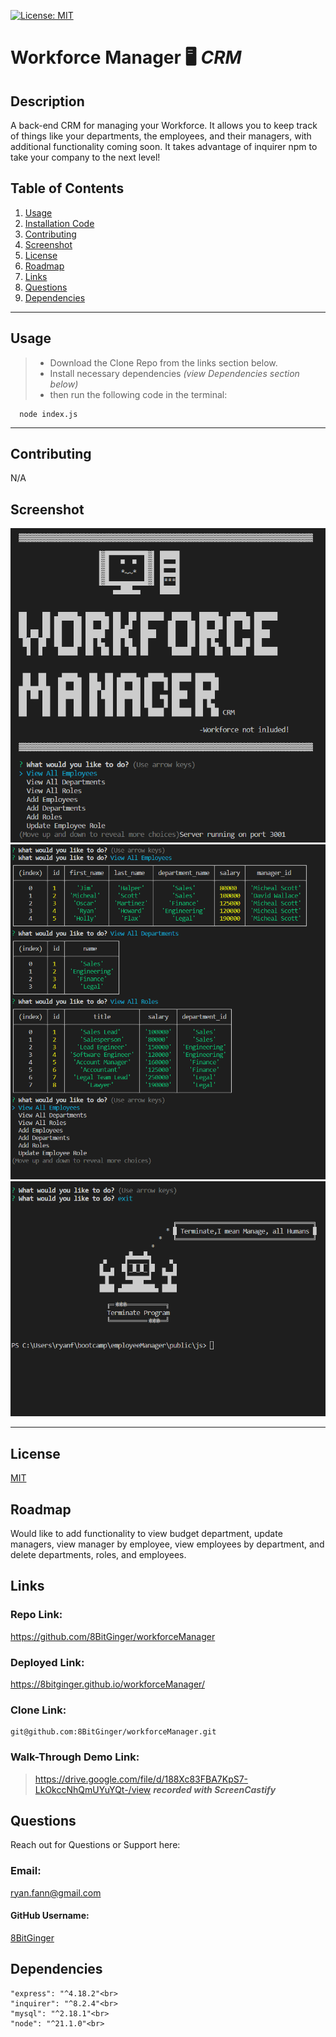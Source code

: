 
<a id="badges"></a>
[![License: MIT](https://img.shields.io/badge/License-MIT-yellow.svg)](https://opensource.org/licenses/MIT)


# **Workforce Manager** 🖥 ***CRM***

## Description
A back-end CRM for managing your Workforce.  It allows you to keep track of things like your departments, the employees, and their managers, with additional functionality coming soon.  It takes advantage of inquirer npm to take your company to the next level!


## Table of Contents
1. [Usage](#usage)
2. [Installation Code](#installation)
3. [Contributing](#contributing)
4. [Screenshot](#screenshot)
5. [License](#license)
6. [Roadmap](#roadmap)
7. [Links](#links)
8. [Questions](#support)
9. [Dependencies](#depend)

---

<a id="usage"></a>
## Usage
> - Download the Clone Repo from the links section below.  <br>
> - Install necessary dependencies <em>(view Dependencies section below)</em> <br>
> - then run the following code in the terminal:

<a id="installation"></a>
```
  node index.js
```

---

<a id="contributing"></a>
## Contributing
N/A


<a id="screenshot"></a>
## Screenshot
![screenshot](./assets/images/logo-screenshot.png)
![screenshot](./assets/images/db-screenshot.png)
![screenshot](./assets/images/exit-screenshot.png)

---


<a id="license"></a>
## License
[MIT](https://opensource.org/licenses/MIT)


<a id="roadmap"></a>
## Roadmap
Would like to add functionality to view budget department, update managers, view manager by employee, view employees by department, and delete departments, roles, and employees.


<a id="links"></a>
## Links
### Repo Link:
 https://github.com/8BitGinger/workforceManager
### Deployed Link:
https://8bitginger.github.io/workforceManager/
### Clone Link:
```
git@github.com:8BitGinger/workforceManager.git
```
### Walk-Through Demo Link:
> https://drive.google.com/file/d/188Xc83FBA7KpS7-LkOkccNhQmUYuYQt-/view
 ***recorded with ScreenCastify***


<a id="support"></a>
## Questions
Reach out for Questions or Support here:
### Email: 
ryan.fann@gmail.com
#### GitHub Username: 
[8BitGinger](https://github.com/8BitGinger)

<a id="depend"></a>
## Dependencies
```
"express": "^4.18.2"<br>
"inquirer": "^8.2.4"<br>
"mysql": "^2.18.1"<br>
"node": "^21.1.0"<br>
```